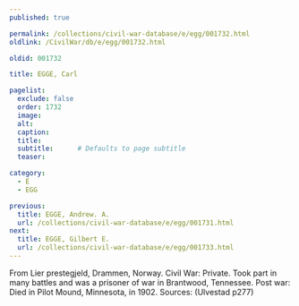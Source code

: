 ```yaml
---
published: true

permalink: /collections/civil-war-database/e/egg/001732.html
oldlink: /CivilWar/db/e/egg/001732.html

oldid: 001732

title: EGGE, Carl

pagelist:
  exclude: false
  order: 1732
  image: 
  alt:
  caption:
  title:
  subtitle:      # Defaults to page subtitle
  teaser:

category: 
  - E 
  - EGG

previous:
  title: EGGE, Andrew. A.
  url: /collections/civil-war-database/e/egg/001731.html  
next:
  title: EGGE, Gilbert E.
  url: /collections/civil-war-database/e/egg/001733.html   
---
```

From Lier prestegjeld, Drammen, Norway. Civil War: Private. Took part in many battles and was a prisoner of war in Brantwood, Tennessee. Post war: Died in Pilot Mound, Minnesota, in 1902. Sources: (Ulvestad p277)